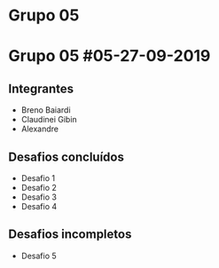 # Grupo 05

# Grupo 05 #05-27-09-2019 

## Integrantes
- Breno Baiardi
- Claudinei Gibin
- Alexandre

## Desafios concluídos
- Desafio 1
- Desafio 2
- Desafio 3
- Desafio 4

## Desafios incompletos

- Desafio 5
